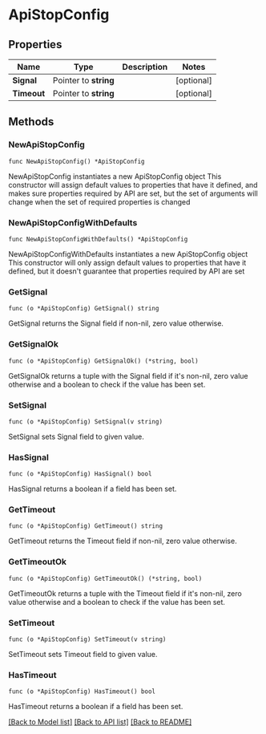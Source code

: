 # ApiStopConfig

## Properties

Name | Type | Description | Notes
------------ | ------------- | ------------- | -------------
**Signal** | Pointer to **string** |  | [optional] 
**Timeout** | Pointer to **string** |  | [optional] 

## Methods

### NewApiStopConfig

`func NewApiStopConfig() *ApiStopConfig`

NewApiStopConfig instantiates a new ApiStopConfig object
This constructor will assign default values to properties that have it defined,
and makes sure properties required by API are set, but the set of arguments
will change when the set of required properties is changed

### NewApiStopConfigWithDefaults

`func NewApiStopConfigWithDefaults() *ApiStopConfig`

NewApiStopConfigWithDefaults instantiates a new ApiStopConfig object
This constructor will only assign default values to properties that have it defined,
but it doesn't guarantee that properties required by API are set

### GetSignal

`func (o *ApiStopConfig) GetSignal() string`

GetSignal returns the Signal field if non-nil, zero value otherwise.

### GetSignalOk

`func (o *ApiStopConfig) GetSignalOk() (*string, bool)`

GetSignalOk returns a tuple with the Signal field if it's non-nil, zero value otherwise
and a boolean to check if the value has been set.

### SetSignal

`func (o *ApiStopConfig) SetSignal(v string)`

SetSignal sets Signal field to given value.

### HasSignal

`func (o *ApiStopConfig) HasSignal() bool`

HasSignal returns a boolean if a field has been set.

### GetTimeout

`func (o *ApiStopConfig) GetTimeout() string`

GetTimeout returns the Timeout field if non-nil, zero value otherwise.

### GetTimeoutOk

`func (o *ApiStopConfig) GetTimeoutOk() (*string, bool)`

GetTimeoutOk returns a tuple with the Timeout field if it's non-nil, zero value otherwise
and a boolean to check if the value has been set.

### SetTimeout

`func (o *ApiStopConfig) SetTimeout(v string)`

SetTimeout sets Timeout field to given value.

### HasTimeout

`func (o *ApiStopConfig) HasTimeout() bool`

HasTimeout returns a boolean if a field has been set.


[[Back to Model list]](../README.md#documentation-for-models) [[Back to API list]](../README.md#documentation-for-api-endpoints) [[Back to README]](../README.md)


